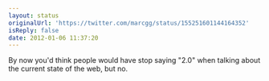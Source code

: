 ```yaml
---
layout: status
originalUrl: 'https://twitter.com/marcgg/status/155251601144164352'
isReply: false
date: 2012-01-06 11:37:20
---
```


By now you'd think people would have stop saying "2.0" when talking about the current state of the web, but no.
